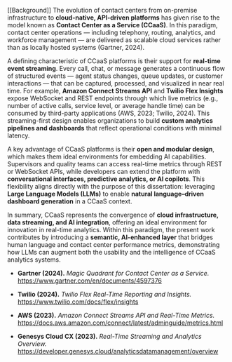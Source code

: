[[Background]]
The evolution of contact centers from on-premise infrastructure to **cloud-native, API-driven platforms** has given rise to the model known as **Contact Center as a Service (CCaaS)**. In this paradigm, contact center operations — including telephony, routing, analytics, and workforce management — are delivered as scalable cloud services rather than as locally hosted systems (Gartner, 2024).

A defining characteristic of CCaaS platforms is their support for **real-time event streaming**. Every call, chat, or message generates a continuous flow of structured events — agent status changes, queue updates, or customer interactions — that can be captured, processed, and visualized in near real time. For example, **Amazon Connect Streams API** and **Twilio Flex Insights** expose WebSocket and REST endpoints through which live metrics (e.g., number of active calls, service level, or average handle time) can be consumed by third-party applications (AWS, 2023; Twilio, 2024). This streaming-first design enables organizations to build **custom analytics pipelines and dashboards** that reflect operational conditions with minimal latency.

A key advantage of CCaaS platforms is their **open and modular design**, which makes them ideal environments for embedding AI capabilities. Supervisors and quality teams can access real-time metrics through REST or WebSocket APIs, while developers can extend the platform with **conversational interfaces, predictive analytics, or AI copilots**. This flexibility aligns directly with the purpose of this dissertation: leveraging **Large Language Models (LLMs)** to enable **natural language–driven dashboard generation** in a CCaaS context.

In summary, CCaaS represents the convergence of **cloud infrastructure, data streaming, and AI integration**, offering an ideal environment for innovation in real-time analytics. Within this paradigm, the present work contributes by introducing a **semantic, AI-enhanced layer** that bridges human language and contact center performance metrics, demonstrating how LLMs can augment both the usability and the intelligence of CCaaS analytics systems.


- **Gartner (2024).** _Magic Quadrant for Contact Center as a Service._ https://www.gartner.com/en/documents/4597376
    
- **Twilio (2024).** _Twilio Flex Real-Time Reporting and Insights._ https://www.twilio.com/docs/flex/insights
    
- **AWS (2023).** _Amazon Connect Streams API and Real-Time Metrics._ https://docs.aws.amazon.com/connect/latest/adminguide/metrics.html
    
- **Genesys Cloud CX (2023).** _Real-Time Streaming and Analytics Overview._ https://developer.genesys.cloud/analyticsdatamanagement/overview